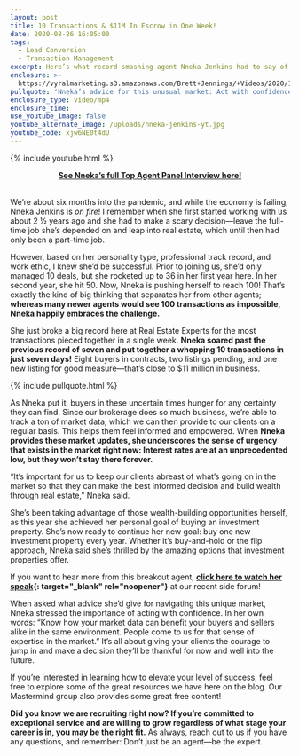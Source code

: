```yaml
---
layout: post
title: 10 Transactions & $11M In Escrow in One Week!
date: 2020-08-26 16:05:00
tags:
  - Lead Conversion
  - Transaction Management
excerpt: Here’s what record-smashing agent Nneka Jenkins had to say of her success.
enclosure: >-
  https://vyralmarketing.s3.amazonaws.com/Brett+Jennings/+Videos/2020/10+Transactions+%26+%2411M+In+Escrow+in+One+Week!.mp4
pullquote: 'Nneka’s advice for this unusual market: Act with confidence.'
enclosure_type: video/mp4
enclosure_time:
use_youtube_image: false
youtube_alternate_image: /uploads/nneka-jenkins-yt.jpg
youtube_code: xjw6NE0t4dU
---
```


{% include youtube.html %}

<center><u><strong><a target="_blank" rel="noopener" href="https://vimeo.com/447022694">See Nneka&rsquo;s full Top Agent Panel Interview here!</a></strong></u></center>

<br>We’re about six months into the pandemic, and while the economy is failing, Nneka Jenkins is *on fire*\! I remember when she first started working with us about 2 ½ years ago and she had to make a scary decision—leave the full-time job she’s depended on and leap into real estate, which until then had only been a part-time job.&nbsp;

However, based on her personality type, professional track record, and work ethic, I knew she’d be successful. Prior to joining us, she’d only managed 10 deals, but she rocketed up to 36 in her first year here. In her second year, she hit 50. Now, Nneka is pushing herself to reach 100\! That’s exactly the kind of big thinking that separates her from other agents; **whereas many newer agents would see 100 transactions as impossible, Nneka happily embraces the challenge.&nbsp;**

She just broke a big record here at Real Estate Experts for the most transactions pieced together in a single week. **Nneka soared past the previous record of seven and put together a whopping 10 transactions in just seven days\!** Eight buyers in contracts, two listings pending, and one new listing for good measure—that’s close to $11 million in business.&nbsp;

{% include pullquote.html %}

As Nneka put it, buyers in these uncertain times hunger for any certainty they can find. Since our brokerage does so much business, we’re able to track a ton of market data, which we can then provide to our clients on a regular basis. This helps them feel informed and empowered. When **Nneka provides these market updates, she underscores the sense of urgency that exists in the market right now: Interest rates are at an unprecedented low, but they won’t stay there forever.**

“It’s important for us to keep our clients abreast of what’s going on in the market so that they can make the best informed decision and build wealth through real estate,” Nneka said.

She’s been taking advantage of those wealth-building opportunities herself, as this year she achieved her personal goal of buying an investment property. She’s now ready to continue her new goal: buy one new investment property every year. Whether it’s buy-and-hold or the flip approach, Nneka said she’s thrilled by the amazing options that investment properties offer.&nbsp;

If you want to hear more from this breakout agent, **[click here to watch her speak](https://vimeo.com/447022694){: target="_blank" rel="noopener"}**&nbsp;at our recent side forum\!

When asked what advice she’d give for navigating this unique market, Nneka stressed the importance of acting with confidence. In her own words: “Know how your market data can benefit your buyers and sellers alike in the same environment. People come to us for that sense of expertise in the market.” It’s all about giving your clients the courage to jump in and make a decision they’ll be thankful for now and well into the future.&nbsp;

If you’re interested in learning how to elevate your level of success, feel free to explore some of the great resources we have here on the blog. Our Mastermind group also provides some great free content\!&nbsp;

**Did you know we are recruiting right now? If you’re committed to exceptional service and are willing to grow regardless of what stage your career is in, you may be the right fit.** As always, reach out to us if you have any questions, and remember: Don’t just be an agent—be the expert.
